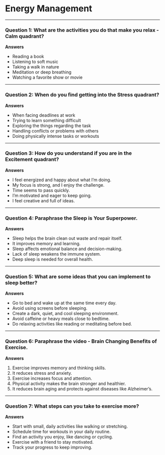 # Energy Management

---

### **Question 1: What are the activities you do that make you relax - Calm quadrant?**

**Answers**

- Reading a book  
- Listening to soft music  
- Taking a walk in nature  
- Meditation or deep breathing  
- Watching a favorite show or movie  

---

### **Question 2: When do you find getting into the Stress quadrant?**

**Answers**

- When facing deadlines at work
- Trying to learn something difficult  
- Exploring the things regarding the task  
- Handling conflicts or problems with others  
- Doing physically intense tasks or workouts  

---

### **Question 3: How do you understand if you are in the Excitement quadrant?**

**Answers**

- I feel energized and happy about what I’m doing.  
- My focus is strong, and I enjoy the challenge.  
- Time seems to pass quickly.  
- I’m motivated and eager to keep going.  
- I feel creative and full of ideas.  

---

### **Question 4: Paraphrase the Sleep is Your Superpower.**

**Answers**

- Sleep helps the brain clean out waste and repair itself.  
- It improves memory and learning.  
- Sleep affects emotional balance and decision-making.  
- Lack of sleep weakens the immune system.  
- Deep sleep is needed for overall health.  

---

### **Question 5: What are some ideas that you can implement to sleep better?**

**Answers**

- Go to bed and wake up at the same time every day.  
- Avoid using screens before sleeping.  
- Create a dark, quiet, and cool sleeping environment.  
- Avoid caffeine or heavy meals close to bedtime.  
- Do relaxing activities like reading or meditating before bed.  

---

### **Question 6: Paraphrase the video - Brain Changing Benefits of Exercise.**

**Answers**

1. Exercise improves memory and thinking skills.  
2. It reduces stress and anxiety.  
3. Exercise increases focus and attention.  
4. Physical activity makes the brain stronger and healthier.  
5. It reduces brain aging and protects against diseases like Alzheimer’s.  

---

### **Question 7: What steps can you take to exercise more?**

**Answers**

- Start with small, daily activities like walking or stretching.  
- Schedule time for workouts in your daily routine.  
- Find an activity you enjoy, like dancing or cycling.  
- Exercise with a friend to stay motivated.  
- Track your progress to keep improving.  
